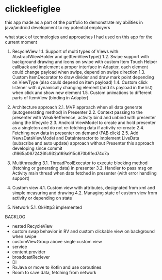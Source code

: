 # clickleefiglee
this app made as a part of the portfolio to demonstrate my abilities in java/android development to my potential employers

what stack of technologies and approaches I had used on this app for the current moment

1. RecycleView
1.1. Support of multi types of Views with AbstractWiewHolder and getItemViewType()
1.2. Swipe support with background drawing  and icons on swipe with custom Item Touch Helper callback 
    and implement a proper interface in Adapter, each element could change payload when swipe, depend on swipe direction
1.3. Custom ItemDecorator to draw divider and draw mark point depending on ViewType (also could depend on item payload)
1.4. Custom click listener with dynamically changing element (and its payload in the list) when click and show new element
1.5. Custom animations to different parts of ItemView (binding in Adapter)

2. Architecture approach
2.1. MVP approach when all data generate (autogenerating method) in Presenter
2.2. Context passing to the presenter with WeakRefference, activity bind and unbind with presenter along the lifecycle
2.3. Android ViewModel to create and hold presenter as a singleton and do not re-fetching data if activity re-create
2.4. Fetching new data in presenter on demand (FAB click)
2.5. Add NewsDataViewModel and DataInteractor to implement LiveData (subscribe and auto update) approach without Presenter this approach developing since commit d1665a0672426fc932a169a915c870b9fed74c7a

3. Multithreading
3.1. ThreadPoolExecutor to execute blocking method (fetching or generating data) in presenter
3.2. Handler to pass msg on Activity main thread when data fetched in presenter (with error handling support)

4. Custom view
4.1. Custom view with attributes, designated from xml and simple measuring and drawing
4.2. Managing state of custom view from activity or depending on state

5. Network
5.1. OkHttp3 implemented

BACKLOG
- nested RecycleView
- custom swap behavior in RV and custom clickable view on background when swipe
- customViewGroup above single custom view
- service
- content provider
- broadcastReciever
- DI
- RxJava or move to Kotlin and use coroutines
- Room to save data, fetching from network
